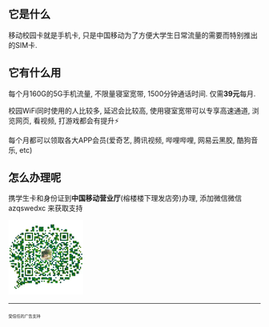 ## 它是什么

移动校园卡就是手机卡, 只是中国移动为了方便大学生日常流量的需要而特别推出的SIM卡.

## 它有什么用

每个月160G的5G手机流量, 不限量寝室宽带, 1500分钟通话时间. 仅需**39元**每月.  

校园WiFi同时使用的人比较多, 延迟会比较高, 使用寝室宽带可以专享高速通道, 浏览网页, 看视频, 打游戏都会有提升⚡

每个月都可以领取各大APP会员(爱奇艺, 腾讯视频, 哔哩哔哩, 网易云黑胶, 酷狗音乐, etc)

## 怎么办理呢

携学生卡和身份证到**中国移动营业厅**(榕楼楼下理发店旁)办理, 添加微信微信 azqswedxc 来获取支持

<img src="https://raw.githubusercontent.com/TianYi0217/wkuer-rnc/main/docs/imgs/wechat-me.jpg" width="150" height="150">

---

<span style="font-size: 8px;">受信任的广告支持</span>
